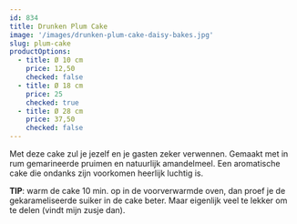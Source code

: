 ```yaml
---
id: 834
title: Drunken Plum Cake
image: '/images/drunken-plum-cake-daisy-bakes.jpg'
slug: plum-cake
productOptions:
  - title: Ø 10 cm
    price: 12,50
    checked: false
  - title: Ø 18 cm
    price: 25
    checked: true
  - title: Ø 28 cm
    price: 37,50
    checked: false
---
```


Met deze cake zul je jezelf en je gasten zeker verwennen. Gemaakt met in rum gemarineerde pruimen en natuurlijk amandelmeel. Een aromatische cake die ondanks zijn voorkomen heerlijk luchtig is.

**TIP**: warm de cake 10 min. op in de voorverwarmde oven, dan proef je de gekarameliseerde suiker in de cake beter. Maar eigenlijk veel te lekker om te delen (vindt mijn zusje dan).
